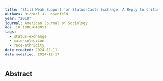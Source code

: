 ```yaml
---
title: "Still Weak Support for Status-Caste Exchange: A Reply to Critics"
authors: Michael J. Rosenfeld
year: "2010"
journal: American Journal of Sociology
doi: 10.1086/649051
tags:
  - status-exchange
  - mate-selection
  - race-ethnicity
date created: 2024-12-11
date modified: 2024-12-17
---
```


## Abstract
